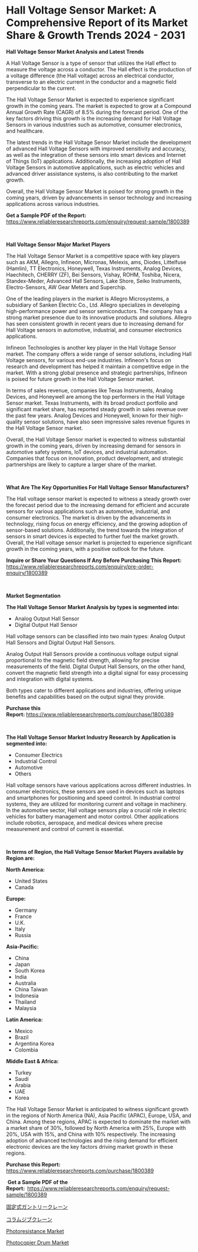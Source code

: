 <p><h1>Hall Voltage Sensor Market: A Comprehensive Report of its Market Share & Growth Trends 2024 - 2031</h1></p><p><strong>Hall Voltage Sensor Market Analysis and Latest Trends</strong></p>
<p><p>A Hall Voltage Sensor is a type of sensor that utilizes the Hall effect to measure the voltage across a conductor. The Hall effect is the production of a voltage difference (the Hall voltage) across an electrical conductor, transverse to an electric current in the conductor and a magnetic field perpendicular to the current.</p><p>The Hall Voltage Sensor Market is expected to experience significant growth in the coming years. The market is expected to grow at a Compound Annual Growth Rate (CAGR) of 8.5% during the forecast period. One of the key factors driving this growth is the increasing demand for Hall Voltage Sensors in various industries such as automotive, consumer electronics, and healthcare.</p><p>The latest trends in the Hall Voltage Sensor Market include the development of advanced Hall Voltage Sensors with improved sensitivity and accuracy, as well as the integration of these sensors into smart devices and Internet of Things (IoT) applications. Additionally, the increasing adoption of Hall Voltage Sensors in automotive applications, such as electric vehicles and advanced driver assistance systems, is also contributing to the market growth.</p><p>Overall, the Hall Voltage Sensor Market is poised for strong growth in the coming years, driven by advancements in sensor technology and increasing applications across various industries.</p></p>
<p><strong>Get a Sample PDF of the Report:&nbsp;</strong> <a href="https://www.reliableresearchreports.com/enquiry/request-sample/1800389">https://www.reliableresearchreports.com/enquiry/request-sample/1800389</a></p>
<p>&nbsp;</p>
<p><strong>Hall Voltage Sensor Major Market Players</strong></p>
<p><p>The Hall Voltage Sensor Market is a competitive space with key players such as AKM, Allegro, Infineon, Micronas, Melexis, ams, Diodes, Littelfuse (Hamlin), TT Electronics, Honeywell, Texas Instruments, Analog Devices, Haechitech, CHERRY (ZF), Bei Sensors, Vishay, ROHM, Toshiba, Nicera, Standex-Meder, Advanced Hall Sensors, Lake Shore, Seiko Instruments, Electro-Sensors, AW Gear Meters and Superchip. </p><p>One of the leading players in the market is Allegro Microsystems, a subsidiary of Sanken Electric Co., Ltd. Allegro specializes in developing high-performance power and sensor semiconductors. The company has a strong market presence due to its innovative products and solutions. Allegro has seen consistent growth in recent years due to increasing demand for Hall Voltage sensors in automotive, industrial, and consumer electronics applications. </p><p>Infineon Technologies is another key player in the Hall Voltage Sensor market. The company offers a wide range of sensor solutions, including Hall Voltage sensors, for various end-use industries. Infineon's focus on research and development has helped it maintain a competitive edge in the market. With a strong global presence and strategic partnerships, Infineon is poised for future growth in the Hall Voltage Sensor market. </p><p>In terms of sales revenue, companies like Texas Instruments, Analog Devices, and Honeywell are among the top performers in the Hall Voltage Sensor market. Texas Instruments, with its broad product portfolio and significant market share, has reported steady growth in sales revenue over the past few years. Analog Devices and Honeywell, known for their high-quality sensor solutions, have also seen impressive sales revenue figures in the Hall Voltage Sensor market. </p><p>Overall, the Hall Voltage Sensor market is expected to witness substantial growth in the coming years, driven by increasing demand for sensors in automotive safety systems, IoT devices, and industrial automation. Companies that focus on innovation, product development, and strategic partnerships are likely to capture a larger share of the market.</p></p>
<p>&nbsp;</p>
<p><strong>What Are The Key Opportunities For Hall Voltage Sensor Manufacturers?</strong></p>
<p><p>The Hall voltage sensor market is expected to witness a steady growth over the forecast period due to the increasing demand for efficient and accurate sensors for various applications such as automotive, industrial, and consumer electronics. The market is driven by the advancements in technology, rising focus on energy efficiency, and the growing adoption of sensor-based solutions. Additionally, the trend towards the integration of sensors in smart devices is expected to further fuel the market growth. Overall, the Hall voltage sensor market is projected to experience significant growth in the coming years, with a positive outlook for the future.</p></p>
<p><strong>Inquire or Share Your Questions If Any Before Purchasing This Report:</strong> <a href="https://www.reliableresearchreports.com/enquiry/pre-order-enquiry/1800389">https://www.reliableresearchreports.com/enquiry/pre-order-enquiry/1800389</a></p>
<p>&nbsp;</p>
<p><strong>Market Segmentation</strong></p>
<p><strong>The Hall Voltage Sensor Market Analysis by types is segmented into:</strong></p>
<p><ul><li>Analog Output Hall Sensor</li><li>Digital Output Hall Sensor</li></ul></p>
<p><p>Hall voltage sensors can be classified into two main types: Analog Output Hall Sensors and Digital Output Hall Sensors.</p><p>Analog Output Hall Sensors provide a continuous voltage output signal proportional to the magnetic field strength, allowing for precise measurements of the field. Digital Output Hall Sensors, on the other hand, convert the magnetic field strength into a digital signal for easy processing and integration with digital systems.</p><p>Both types cater to different applications and industries, offering unique benefits and capabilities based on the output signal they provide.</p></p>
<p><strong>Purchase this Report:&nbsp;</strong><a href="https://www.reliableresearchreports.com/purchase/1800389">https://www.reliableresearchreports.com/purchase/1800389</a></p>
<p>&nbsp;</p>
<p><strong>The Hall Voltage Sensor Market Industry Research by Application is segmented into:</strong></p>
<p><ul><li>Consumer Electrics</li><li>Industrial Control</li><li>Automotive</li><li>Others</li></ul></p>
<p><p>Hall voltage sensors have various applications across different industries. In consumer electronics, these sensors are used in devices such as laptops and smartphones for positioning and speed control. In industrial control systems, they are utilized for monitoring current and voltage in machinery. In the automotive sector, Hall voltage sensors play a crucial role in electric vehicles for battery management and motor control. Other applications include robotics, aerospace, and medical devices where precise measurement and control of current is essential.</p></p>
<p>&nbsp;</p>
<p><strong>In terms of Region, the Hall Voltage Sensor Market Players available by Region are:</strong></p>
<p>
    <p> <strong> North America: </strong>
        <ul>
            <li>United States</li>
            <li>Canada</li>
        </ul>
        </p> 
    <p> <strong> Europe: </strong>
        <ul>
            <li>Germany</li>
            <li>France</li>
            <li>U.K.</li>
            <li>Italy</li>
            <li>Russia</li>
        </ul>
        </p> 
    <p> <strong> Asia-Pacific: </strong>
        <ul>
            <li>China</li>
            <li>Japan</li>
            <li>South Korea</li>
            <li>India</li>
            <li>Australia</li>
            <li>China Taiwan</li>
            <li>Indonesia</li>
            <li>Thailand</li>
            <li>Malaysia</li>
        </ul>
        </p> 
    <p> <strong> Latin America: </strong>
        <ul>
            <li>Mexico</li>
            <li>Brazil</li>
            <li>Argentina Korea</li>
            <li>Colombia</li>
        </ul>
        </p> 
    <p> <strong> Middle East & Africa: </strong>
        <ul>
            <li>Turkey</li>
            <li>Saudi</li>
            <li>Arabia</li>
            <li>UAE</li>
            <li>Korea</li>
        </ul>
    </p>
    </p>
<p><p>The Hall Voltage Sensor Market is anticipated to witness significant growth in the regions of North America (NA), Asia Pacific (APAC), Europe, USA, and China. Among these regions, APAC is expected to dominate the market with a market share of 30%, followed by North America with 25%, Europe with 20%, USA with 15%, and China with 10% respectively. The increasing adoption of advanced technologies and the rising demand for efficient electronic devices are the key factors driving market growth in these regions.</p></p>
<p><strong>Purchase this Report: </strong><a href="https://www.reliableresearchreports.com/purchase/1800389">https://www.reliableresearchreports.com/purchase/1800389</a></p>
<p>&nbsp;<strong>Get a Sample PDF of the Report:&nbsp;&nbsp;</strong><a href="https://www.reliableresearchreports.com/enquiry/request-sample/1800389">https://www.reliableresearchreports.com/enquiry/request-sample/1800389</a></p>
<p><strong></strong></p>
<p><p><a href="https://github.com/laurenreichert/Market-Research-Report-List-1/blob/main/967843710332.md">固定式ガントリークレーン</a></p><p><a href="https://github.com/RodHoppe07/Market-Research-Report-List-1/blob/main/226577310333.md">コラムジブクレーン</a></p><p><a href="https://github.com/jhcraigie/Market-Research-Report-List-2/blob/main/photoresistance-market.md">Photoresistance Market</a></p><p><a href="https://github.com/PeterParrish5/Market-Research-Report-List-4/blob/main/photocopier-drum-market.md">Photocopier Drum Market</a></p></p>